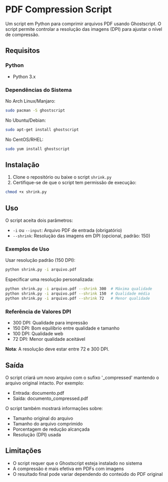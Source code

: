 # PDF Compression Script

Um script em Python para comprimir arquivos PDF usando Ghostscript. O script permite controlar a resolução das imagens (DPI) para ajustar o nível de compressão.

## Requisitos

### Python
- Python 3.x

### Dependências do Sistema
No Arch Linux/Manjaro:
```bash
sudo pacman -S ghostscript
```

No Ubuntu/Debian:
```bash
sudo apt-get install ghostscript
```

No CentOS/RHEL:
```bash
sudo yum install ghostscript
```

## Instalação

1. Clone o repositório ou baixe o script `shrink.py`
2. Certifique-se de que o script tem permissão de execução:
```bash
chmod +x shrink.py
```

## Uso

O script aceita dois parâmetros:
- `-i` ou `--input`: Arquivo PDF de entrada (obrigatório)
- `--shrink`: Resolução das imagens em DPI (opcional, padrão: 150)

### Exemplos de Uso

Usar resolução padrão (150 DPI):
```bash
python shrink.py -i arquivo.pdf
```

Especificar uma resolução personalizada:
```bash
python shrink.py -i arquivo.pdf --shrink 300  # Máxima qualidade
python shrink.py -i arquivo.pdf --shrink 150  # Qualidade média
python shrink.py -i arquivo.pdf --shrink 72   # Menor qualidade
```

### Referência de Valores DPI

- 300 DPI: Qualidade para impressão
- 150 DPI: Bom equilíbrio entre qualidade e tamanho
- 100 DPI: Qualidade web
- 72 DPI: Menor qualidade aceitável

**Nota**: A resolução deve estar entre 72 e 300 DPI.

## Saída

O script criará um novo arquivo com o sufixo '_compressed' mantendo o arquivo original intacto. Por exemplo:
- Entrada: documento.pdf
- Saída: documento_compressed.pdf

O script também mostrará informações sobre:
- Tamanho original do arquivo
- Tamanho do arquivo comprimido
- Porcentagem de redução alcançada
- Resolução (DPI) usada

## Limitações

- O script requer que o Ghostscript esteja instalado no sistema
- A compressão é mais efetiva em PDFs com imagens
- O resultado final pode variar dependendo do conteúdo do PDF original